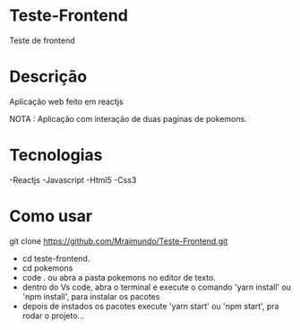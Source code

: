 # Teste-Frontend

Teste de frontend

# Descrição
Aplicação web feito em reactjs

NOTA : Aplicação com interação de duas paginas de pokemons.

# Tecnologias

-Reactjs
-Javascript
-Html5
-Css3

# Como usar

git clone https://github.com/Mraimundo/Teste-Frontend.git
- cd teste-frontend.
- cd pokemons
- code . ou abra a pasta pokemons no editor de texto.
- dentro do Vs code, abra o terminal e execute o comando 'yarn install' ou 'npm install', para instalar os pacotes
- depois de instados os pacotes execute 'yarn start' ou 'npm start', pra rodar o projeto...




